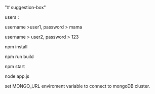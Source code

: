 "# suggestion-box" 


users : 

username >user1,
password > mama

username > user2,
password > 123


npm install

npm run build

npm start

node app.js

set MONGO_URL enviroment variable to connect to mongoDB cluster.
